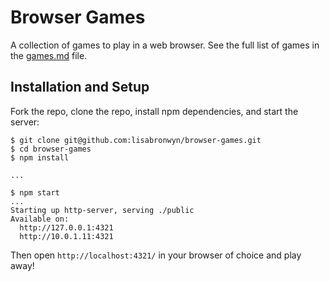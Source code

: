 
# Browser Games

A collection of games to play in a web browser. See the full list of games in the [games.md](games.md) file.

## Installation and Setup

Fork the repo, clone the repo, install npm dependencies, and start the server:

```shell-session
$ git clone git@github.com:lisabronwyn/browser-games.git
$ cd browser-games
$ npm install

...

$ npm start
...
Starting up http-server, serving ./public
Available on:
  http://127.0.0.1:4321
  http://10.0.1.11:4321
```

Then open `http://localhost:4321/` in your browser of choice and play away!
